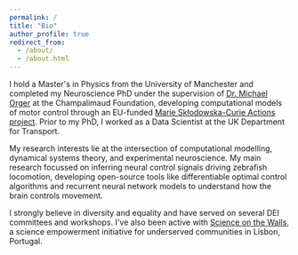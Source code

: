 ```yaml
---
permalink: /
title: "Bio"
author_profile: true
redirect_from: 
  - /about/
  - /about.html
---
```


I hold a Master's in Physics from the University of Manchester and completed my Neuroscience PhD under the supervision of [Dr. Michael Orger](https://www.fchampalimaud.org/research/groups/orger) at the Champalimaud Foundation, developing computational models of motor control through an EU-funded [Marie Skłodowska-Curie Actions project](https://zenith-etn.com/). Prior to my PhD, I worked as a Data Scientist at the UK Department for Transport.

My research interests lie at the intersection of computational modelling, dynamical systems theory, and experimental neuroscience. My main research focussed on inferring neural control signals driving zebrafish locomotion, developing open-source tools like differentiable optimal control algorithms and recurrent neural network models to understand how the brain controls movement.
<!-- I have presented his research at prestigious conferences including ICLR, Cosyne, and specialized workshops at the Janelia Research Campus. -->

I strongly believe in diversity and equality and have served on several DEI committees and workshops. I've also been active with [Science on the Walls](https://scienceonthewalls.github.io/), a science empowerment initiative for underserved communities in Lisbon, Portugal.
